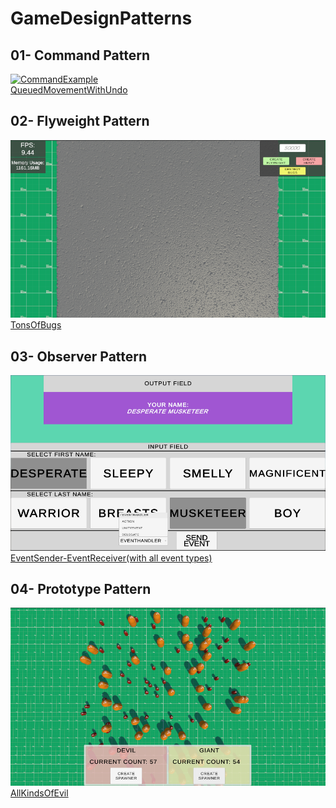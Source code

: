 # GameDesignPatterns

## 01- Command Pattern
[![CommandExample](https://github.com/SoykanKAMAL/GameDesignPatterns/blob/main/GameDesignPatternsUnity/Assets/Patterns/01-Command%20Pattern/RepoResources/runtimeGif.gif)](https://github.com/SoykanKAMAL/GameDesignPatterns/tree/main/GameDesignPatternsUnity/Assets/Patterns/01-Command%20Pattern)
</br>
[QueuedMovementWithUndo](https://github.com/SoykanKAMAL/GameDesignPatterns/tree/main/GameDesignPatternsUnity/Assets/Patterns/01-Command%20Pattern)


## 02- Flyweight Pattern
[![FlyweightExample](https://github.com/SoykanKAMAL/GameDesignPatterns/blob/main/GameDesignPatternsUnity/Assets/Patterns/02-Flyweight%20Pattern/RepoResources/WithFlyweight.png)](https://github.com/SoykanKAMAL/GameDesignPatterns/tree/main/GameDesignPatternsUnity/Assets/Patterns/02-Flyweight%20Pattern)
</br>
[TonsOfBugs](https://github.com/SoykanKAMAL/GameDesignPatterns/tree/main/GameDesignPatternsUnity/Assets/Patterns/02-Flyweight%20Pattern)

## 03- Observer Pattern
[![ObserverExample](https://github.com/SoykanKAMAL/GameDesignPatterns/blob/main/GameDesignPatternsUnity/Assets/Patterns/03-Observer%20Pattern/RepoResources/RuntimeExample.PNG)](https://github.com/SoykanKAMAL/GameDesignPatterns/tree/main/GameDesignPatternsUnity/Assets/Patterns/03-Observer%20Pattern)
</br>
[EventSender-EventReceiver(with all event types)](https://github.com/SoykanKAMAL/GameDesignPatterns/tree/main/GameDesignPatternsUnity/Assets/Patterns/03-Observer%20Pattern)

## 04- Prototype Pattern
[![PrototypeExample](https://github.com/SoykanKAMAL/GameDesignPatterns/blob/main/GameDesignPatternsUnity/Assets/Patterns/04-Prototype%20Pattern/RepoResources/RuntimeExample.PNG)](https://github.com/SoykanKAMAL/GameDesignPatterns/tree/main/GameDesignPatternsUnity/Assets/Patterns/04-Prototype%20Pattern)
</br>
[AllKindsOfEvil](https://github.com/SoykanKAMAL/GameDesignPatterns/tree/main/GameDesignPatternsUnity/Assets/Patterns/04-Prototype%20Pattern)
